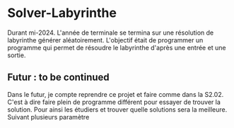 # Solver-Labyrinthe
Durant mi-2024. L'année de terminale se termina sur une résolution de labyrinthe générer aléatoirement. L'objectif était de programmer un programme qui permet de résoudre le labyrinthe d'après une entrée et une sortie.

## Futur : to be continued

Dans le futur, je compte reprendre ce projet et faire comme dans la S2.02. C'est à dire faire plein de programme différent pour essayer de trouver la solution. Pour ainsi les étudiers et trouver quelle solutions sera la meilleure. Suivant plusieurs paramètre
